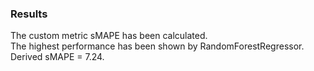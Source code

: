### Results

The custom metric sMAPE has been calculated.  
The highest performance has been shown by RandomForestRegressor.  
Derived sMAPE = 7.24.

